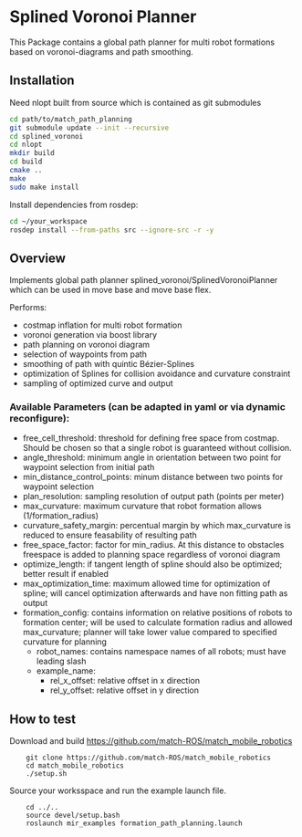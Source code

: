 # Splined Voronoi Planner

This Package contains a global path planner for multi robot formations based on voronoi-diagrams and path smoothing.

## Installation

Need nlopt built from source which is contained as git submodules

```bash
cd path/to/match_path_planning
git submodule update --init --recursive
cd splined_voronoi
cd nlopt
mkdir build
cd build
cmake ..
make
sudo make install
```

Install dependencies from rosdep:
```bash
cd ~/your_workspace
rosdep install --from-paths src --ignore-src -r -y
```

## Overview

Implements global path planner splined_voronoi/SplinedVoronoiPlanner which can be used in move base and move base flex.

Performs:
- costmap inflation for multi robot formation
- voronoi generation via boost library
- path planning on voronoi diagram
- selection of waypoints from path
- smoothing of path with quintic Bézier-Splines
- optimization of Splines for collision avoidance and curvature constraint
- sampling of optimized curve and output


### Available Parameters (can be adapted in yaml or via dynamic reconfigure):
- free_cell_threshold: threshold for defining free space from costmap. Should be chosen so that a single robot is guaranteed without collision.
- angle_threshold: minimum angle in orientation between two point for waypoint selection from initial path
- min_distance_control_points: minum distance between two points for waypoint selection
- plan_resolution: sampling resolution of output path (points per meter)
- max_curvature: maximum curvature that robot formation allows (1/formation_radius)
- curvature_safety_margin: percentual margin by which max_curvature is reduced to ensure feasability of resulting path
- free_space_factor: factor for min_radius. At this distance to obstacles freespace is added to planning space regardless of voronoi diagram
- optimize_length: if tangent length of spline should also be optimized; better result if enabled
- max_optimization_time: maximum allowed time for optimization of spline; will cancel optimization afterwards and have non fitting path as output
- formation_config: contains information on relative positions of robots to formation center; will be used to calculate formation radius and allowed max_curvature; planner will take lower value compared to specified curvature for planning
    - robot_names: contains namespace names of all robots; must have leading slash
    - example_name:
        - rel_x_offset: relative offset in x direction
        - rel_y_offset: relative offset in y direction

## How to test

Download and build https://github.com/match-ROS/match_mobile_robotics

```
    git clone https://github.com/match-ROS/match_mobile_robotics
    cd match_mobile_robotics
    ./setup.sh
```
Source your worksspace and run the example launch file.

```
    cd ../..
    source devel/setup.bash
    roslaunch mir_examples formation_path_planning.launch 
```


